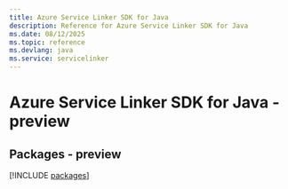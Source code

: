 ```yaml
---
title: Azure Service Linker SDK for Java
description: Reference for Azure Service Linker SDK for Java
ms.date: 08/12/2025
ms.topic: reference
ms.devlang: java
ms.service: servicelinker
---
```

# Azure Service Linker SDK for Java - preview
## Packages - preview
[!INCLUDE [packages](service-linker-index.md)]